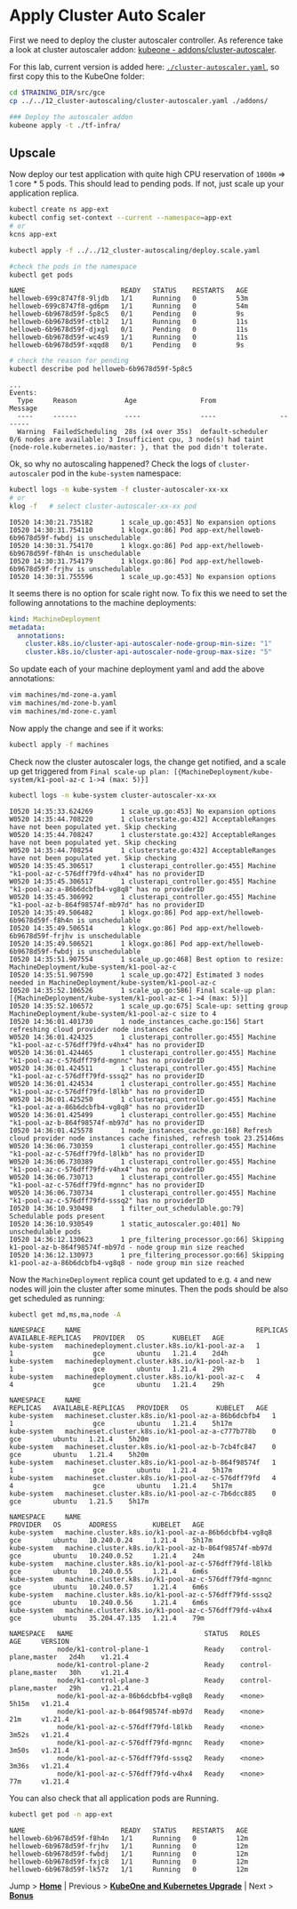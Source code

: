 # Apply Cluster Auto Scaler

First we need to deploy the cluster autoscaler controller. As reference take a look at cluster autoscaler addon: [kubeone - addons/cluster-autoscaler](https://github.com/kubermatic/kubeone/tree/master/addons/cluster-autoscaler).

For this lab, current version is added here: [`./cluster-autoscaler.yaml`](./cluster-autoscaler.yaml), so first copy this to the KubeOne folder:

```bash
cd $TRAINING_DIR/src/gce
cp ../../12_cluster-autoscaling/cluster-autoscaler.yaml ./addons/

### Deploy the autoscaler addon
kubeone apply -t ./tf-infra/
```

## Upscale

Now deploy our test application with quite high CPU reservation of `1000m` => 1 core * 5 pods. This should lead to pending pods. If not, just scale up your application replica.

```bash
kubectl create ns app-ext
kubectl config set-context --current --namespace=app-ext
# or
kcns app-ext

kubectl apply -f ../../12_cluster-autoscaling/deploy.scale.yaml

#check the pods in the namespace
kubectl get pods
```

```text
NAME                        READY   STATUS    RESTARTS   AGE
helloweb-699c8747f8-9ljdb   1/1     Running   0          53m
helloweb-699c8747f8-gd6pm   1/1     Running   0          54m
helloweb-6b9678d59f-5p8c5   0/1     Pending   0          9s
helloweb-6b9678d59f-ctbl2   1/1     Running   0          11s
helloweb-6b9678d59f-djxgl   0/1     Pending   0          11s
helloweb-6b9678d59f-wc4s9   1/1     Running   0          11s
helloweb-6b9678d59f-xqqd8   0/1     Pending   0          9s
```

```bash
# check the reason for pending
kubectl describe pod helloweb-6b9678d59f-5p8c5
```

```text
...
Events:
  Type     Reason            Age                From                Message
  ----     ------            ----               ----                -------
  Warning  FailedScheduling  28s (x4 over 35s)  default-scheduler   0/6 nodes are available: 3 Insufficient cpu, 3 node(s) had taint {node-role.kubernetes.io/master: }, that the pod didn't tolerate.
```

Ok, so why no autoscaling happened? Check the logs of `cluster-autoscaler` pod in the `kube-system` namespace:

```bash
kubectl logs -n kube-system -f cluster-autoscaler-xx-xx
# or
klog -f   # select cluster-autoscaler-xx-xx pod
```

```text
I0520 14:30:21.735182       1 scale_up.go:453] No expansion options
I0520 14:30:31.754110       1 klogx.go:86] Pod app-ext/helloweb-6b9678d59f-fwbdj is unschedulable
I0520 14:30:31.754170       1 klogx.go:86] Pod app-ext/helloweb-6b9678d59f-f8h4n is unschedulable
I0520 14:30:31.754179       1 klogx.go:86] Pod app-ext/helloweb-6b9678d59f-frjhv is unschedulable
I0520 14:30:31.755596       1 scale_up.go:453] No expansion options
```

It seems there is no option for scale right now. To fix this we need to set the following annotations to the machine deployments:

```yaml
kind: MachineDeployment
metadata:
  annotations:
    cluster.k8s.io/cluster-api-autoscaler-node-group-min-size: "1"
    cluster.k8s.io/cluster-api-autoscaler-node-group-max-size: "5"
```

So update each of your machine deployment yaml and add the above annotations:

```bash
vim machines/md-zone-a.yaml
vim machines/md-zone-b.yaml
vim machines/md-zone-c.yaml
```

Now apply the change and see if it works:

```bash
kubectl apply -f machines
```

Check now the cluster autoscaler logs, the change get notified, and a scale up get triggered from `Final scale-up plan: [{MachineDeployment/kube-system/k1-pool-az-c 1->4 (max: 5)}]`

```bash
kubectl logs -n kube-system cluster-autoscaler-xx-xx
```

```text
I0520 14:35:33.624269       1 scale_up.go:453] No expansion options
W0520 14:35:44.708220       1 clusterstate.go:432] AcceptableRanges have not been populated yet. Skip checking
W0520 14:35:44.708247       1 clusterstate.go:432] AcceptableRanges have not been populated yet. Skip checking
W0520 14:35:44.708254       1 clusterstate.go:432] AcceptableRanges have not been populated yet. Skip checking
W0520 14:35:45.306517       1 clusterapi_controller.go:455] Machine "k1-pool-az-c-576dff79fd-v4hx4" has no providerID
W0520 14:35:45.306517       1 clusterapi_controller.go:455] Machine "k1-pool-az-a-86b6dcbfb4-vg8q8" has no providerID
W0520 14:35:45.306992       1 clusterapi_controller.go:455] Machine "k1-pool-az-b-864f98574f-mb97d" has no providerID
I0520 14:35:49.506482       1 klogx.go:86] Pod app-ext/helloweb-6b9678d59f-f8h4n is unschedulable
I0520 14:35:49.506514       1 klogx.go:86] Pod app-ext/helloweb-6b9678d59f-frjhv is unschedulable
I0520 14:35:49.506521       1 klogx.go:86] Pod app-ext/helloweb-6b9678d59f-fwbdj is unschedulable
I0520 14:35:51.907554       1 scale_up.go:468] Best option to resize: MachineDeployment/kube-system/k1-pool-az-c
I0520 14:35:51.907590       1 scale_up.go:472] Estimated 3 nodes needed in MachineDeployment/kube-system/k1-pool-az-c
I0520 14:35:52.106526       1 scale_up.go:586] Final scale-up plan: [{MachineDeployment/kube-system/k1-pool-az-c 1->4 (max: 5)}]
I0520 14:35:52.106572       1 scale_up.go:675] Scale-up: setting group MachineDeployment/kube-system/k1-pool-az-c size to 4
I0520 14:36:01.401730       1 node_instances_cache.go:156] Start refreshing cloud provider node instances cache
W0520 14:36:01.424325       1 clusterapi_controller.go:455] Machine "k1-pool-az-c-576dff79fd-v4hx4" has no providerID
W0520 14:36:01.424465       1 clusterapi_controller.go:455] Machine "k1-pool-az-c-576dff79fd-mgnnc" has no providerID
W0520 14:36:01.424511       1 clusterapi_controller.go:455] Machine "k1-pool-az-c-576dff79fd-sssq2" has no providerID
W0520 14:36:01.424534       1 clusterapi_controller.go:455] Machine "k1-pool-az-c-576dff79fd-l8lkb" has no providerID
W0520 14:36:01.425250       1 clusterapi_controller.go:455] Machine "k1-pool-az-a-86b6dcbfb4-vg8q8" has no providerID
W0520 14:36:01.425499       1 clusterapi_controller.go:455] Machine "k1-pool-az-b-864f98574f-mb97d" has no providerID
I0520 14:36:01.425578       1 node_instances_cache.go:168] Refresh cloud provider node instances cache finished, refresh took 23.25146ms
W0520 14:36:06.730359       1 clusterapi_controller.go:455] Machine "k1-pool-az-c-576dff79fd-l8lkb" has no providerID
W0520 14:36:06.730389       1 clusterapi_controller.go:455] Machine "k1-pool-az-c-576dff79fd-v4hx4" has no providerID
W0520 14:36:06.730713       1 clusterapi_controller.go:455] Machine "k1-pool-az-c-576dff79fd-mgnnc" has no providerID
W0520 14:36:06.730734       1 clusterapi_controller.go:455] Machine "k1-pool-az-c-576dff79fd-sssq2" has no providerID
I0520 14:36:10.930498       1 filter_out_schedulable.go:79] Schedulable pods present
I0520 14:36:10.930549       1 static_autoscaler.go:401] No unschedulable pods
I0520 14:36:12.130623       1 pre_filtering_processor.go:66] Skipping k1-pool-az-b-864f98574f-mb97d - node group min size reached
I0520 14:36:12.130973       1 pre_filtering_processor.go:66] Skipping k1-pool-az-a-86b6dcbfb4-vg8q8 - node group min size reached
```

Now the `MachineDeployment` replica count get updated to e.g. `4` and new nodes will join the cluster after some minutes. Then the pods should be also get scheduled as running:

```bash
kubectl get md,ms,ma,node -A
```

```text
NAMESPACE     NAME                                            REPLICAS   AVAILABLE-REPLICAS   PROVIDER   OS       KUBELET   AGE
kube-system   machinedeployment.cluster.k8s.io/k1-pool-az-a   1          1                    gce        ubuntu   1.21.4    2d4h
kube-system   machinedeployment.cluster.k8s.io/k1-pool-az-b   1          1                    gce        ubuntu   1.21.4    29h
kube-system   machinedeployment.cluster.k8s.io/k1-pool-az-c   4          4                    gce        ubuntu   1.21.4    29h

NAMESPACE     NAME                                                REPLICAS   AVAILABLE-REPLICAS   PROVIDER   OS       KUBELET   AGE
kube-system   machineset.cluster.k8s.io/k1-pool-az-a-86b6dcbfb4   1          1                    gce        ubuntu   1.21.4    5h17m
kube-system   machineset.cluster.k8s.io/k1-pool-az-a-c777b778b    0                               gce        ubuntu   1.21.4    5h20m
kube-system   machineset.cluster.k8s.io/k1-pool-az-b-7cb4fc847    0                               gce        ubuntu   1.21.4    5h20m
kube-system   machineset.cluster.k8s.io/k1-pool-az-b-864f98574f   1          1                    gce        ubuntu   1.21.4    5h17m
kube-system   machineset.cluster.k8s.io/k1-pool-az-c-576dff79fd   4          4                    gce        ubuntu   1.21.4    5h17m
kube-system   machineset.cluster.k8s.io/k1-pool-az-c-7b6dcc885    0                               gce        ubuntu   1.21.5    5h17m

NAMESPACE     NAME                                                   PROVIDER   OS       ADDRESS         KUBELET   AGE
kube-system   machine.cluster.k8s.io/k1-pool-az-a-86b6dcbfb4-vg8q8   gce        ubuntu   10.240.0.24     1.21.4    5h17m
kube-system   machine.cluster.k8s.io/k1-pool-az-b-864f98574f-mb97d   gce        ubuntu   10.240.0.52     1.21.4    24m
kube-system   machine.cluster.k8s.io/k1-pool-az-c-576dff79fd-l8lkb   gce        ubuntu   10.240.0.55     1.21.4    6m6s
kube-system   machine.cluster.k8s.io/k1-pool-az-c-576dff79fd-mgnnc   gce        ubuntu   10.240.0.57     1.21.4    6m6s
kube-system   machine.cluster.k8s.io/k1-pool-az-c-576dff79fd-sssq2   gce        ubuntu   10.240.0.56     1.21.4    6m6s
kube-system   machine.cluster.k8s.io/k1-pool-az-c-576dff79fd-v4hx4   gce        ubuntu   35.204.47.135   1.21.4    79m

NAMESPACE   NAME                                 STATUS   ROLES                  AGE     VERSION
            node/k1-control-plane-1              Ready    control-plane,master   2d4h    v1.21.4
            node/k1-control-plane-2              Ready    control-plane,master   30h     v1.21.4
            node/k1-control-plane-3              Ready    control-plane,master   29h     v1.21.4
            node/k1-pool-az-a-86b6dcbfb4-vg8q8   Ready    <none>                 5h15m   v1.21.4
            node/k1-pool-az-b-864f98574f-mb97d   Ready    <none>                 21m     v1.21.4
            node/k1-pool-az-c-576dff79fd-l8lkb   Ready    <none>                 3m52s   v1.21.4
            node/k1-pool-az-c-576dff79fd-mgnnc   Ready    <none>                 3m50s   v1.21.4
            node/k1-pool-az-c-576dff79fd-sssq2   Ready    <none>                 3m36s   v1.21.4
            node/k1-pool-az-c-576dff79fd-v4hx4   Ready    <none>                 77m     v1.21.4
```

You can also check that all application pods are Running.

```bash
kubectl get pod -n app-ext
```

```text
NAME                        READY   STATUS    RESTARTS   AGE
helloweb-6b9678d59f-f8h4n   1/1     Running   0          12m
helloweb-6b9678d59f-frjhv   1/1     Running   0          12m
helloweb-6b9678d59f-fwbdj   1/1     Running   0          12m
helloweb-6b9678d59f-fxjc8   1/1     Running   0          12m
helloweb-6b9678d59f-lk57z   1/1     Running   0          12m
```

Jump > [**Home**](../README.md) | Previous > [**KubeOne and Kubernetes Upgrade**](../11_kubeone_upgrade/README.md) | Next > [**Bonus**](../90_bonus/README.md)